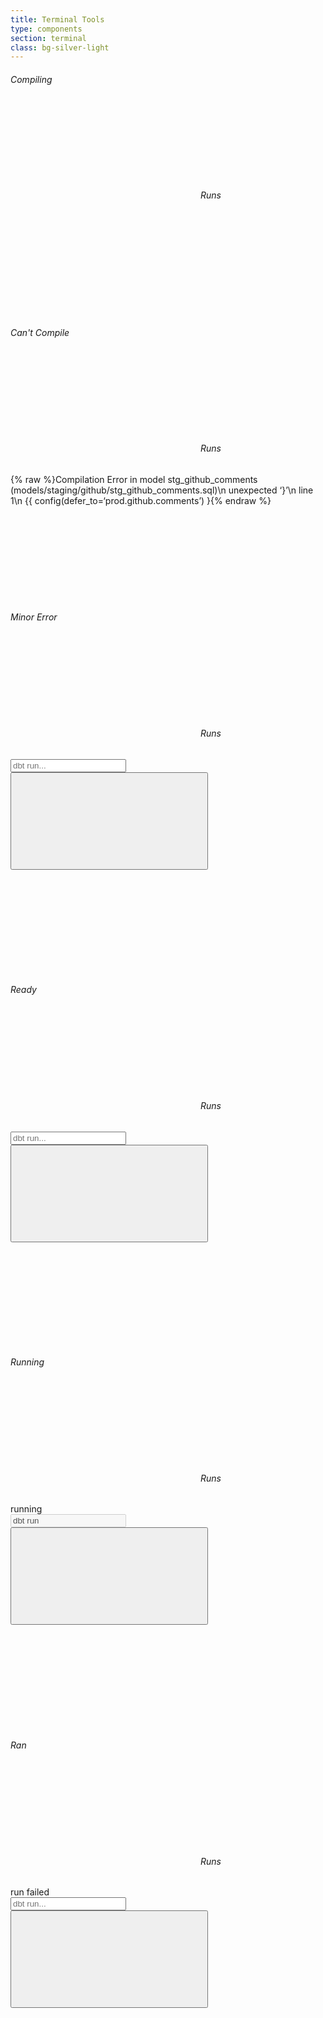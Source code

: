```yaml
---
title: Terminal Tools
type: components
section: terminal
class: bg-silver-light
---
```



<h6>Compiling</h6>

<div class="card card-sm">
	<div class="card-header">
		<div class="tools">
			<div class="tool"><h6><svg class="glyph glyph-sm glyph-before margin-left-small"><use xlink:href="#glyph-chevron-right"></use></svg> Runs</h6></div>
			<div class="tool tool-gap"></div>
			<div class="tool tool-grow"></div>
			<div class="tool"><a href="#" class="btn btn-sm btn-clear text-info btn-pill btn-icon spin"><svg class="glyph glyph-sm"><use xlink:href="#glyph-loading"></use></svg></a></div>
		</div>
	</div>
</div>

<h6>Can't Compile</h6>

<div class="card card-sm">
	<div class="card-header">
		<div class="tools">
			<div class="tool"><h6><svg class="glyph glyph-sm glyph-before margin-left-small"><use xlink:href="#glyph-chevron-right"></use></svg> Runs</h6></div>
			<div class="tool tool-gap"></div>
			<div class="tool tool-grow">
				<div class="alert alert-danger alert-sm ellipsis">{% raw %}Compilation Error in model stg_github_comments (models/staging/github/stg_github_comments.sql)\n unexpected ‘}’\n line 1\n {{ config(defer_to=‘prod.github.comments’) }{% endraw %}</div>
			</div>
			<div class="tool"><a href="#" class="btn btn-sm btn-clear text-warning danger btn-icon btn-pill"><svg class="glyph glyph-sm glyph-solid"><use xlink:href="#glyph-square"></use></svg></a></div>
		</div>
	</div>
</div>

<h6>Minor Error</h6>

<div class="card card-sm">
	<div class="card-header">
		<div class="tools">
			<div class="tool"><h6><svg class="glyph glyph-sm glyph-before margin-left-small"><use xlink:href="#glyph-chevron-right"></use></svg> Runs</h6></div>
			<div class="tool tool-gap"></div>
			<div class="tool tool-grow">
				<form class="input-group">
					<input type="text" class="form-control input-sm " placeholder="dbt run..." />
					<div class="input-group-btn"><button type="submit" class="btn btn-sm btn-default btn-icon"><svg class="glyph glyph-sm"><use xlink:href="#glyph-chevron-right"></use></svg></button></div>
				</form>
			</div>
			<div class="tool"><a href="#" class="btn btn-sm btn-clear text-warning btn-icon btn-pill"><svg class="glyph glyph-sm glyph-solid"><use xlink:href="#glyph-triangle"></use></svg></a></div>
		</div>
	</div>
</div>


<h6>Ready</h6>

<div class="card card-sm">
	<div class="card-header">
		<div class="tools">
			<div class="tool"><h6><svg class="glyph glyph-sm glyph-before margin-left-small"><use xlink:href="#glyph-chevron-right"></use></svg> Runs</h6></div>
			<div class="tool tool-gap"></div>
			<div class="tool tool-grow">
				<form class="input-group">
					<input type="text" class="form-control input-sm " placeholder="dbt run..." />
					<div class="input-group-btn"><button type="submit" class="btn btn-sm btn-default btn-icon"><svg class="glyph glyph-sm"><use xlink:href="#glyph-chevron-right"></use></svg></button></div>
				</form>
			</div>
			<div class="tool"><a href="#" class="btn btn-sm btn-clear text-success btn-icon btn-pill"><svg class="glyph glyph-sm glyph-solid"><use xlink:href="#glyph-circle"></use></svg></a></div>
		</div>
	</div>
</div>

<h6>Running</h6>

<div class="card card-sm">
	<div class="card-header">
		<div class="tools">
			<div class="tool"><h6><svg class="glyph glyph-sm glyph-before margin-left-small"><use xlink:href="#glyph-chevron-right"></use></svg> Runs</h6></div>
			<div class="tool tool-gap"></div>
			<div class="tool tool-grow">
				<form class="input-group">
					<div class="input-group-btn">
						<span class="btn btn-default btn-sm"><span class="loading loading-inline loading-small loading-bold"></span> running</span>
					</div>
					<input type="text" class="form-control input-sm " placeholder="dbt run..." value="dbt run" disabled />
					<div class="input-group-btn">
						<button type="reset" class="btn btn-sm btn-default btn-icon"><svg class="glyph glyph-sm"><use xlink:href="#glyph-x"></use></svg></button>
					</div>
				</form>
			</div>
			<div class="tool"><a href="#" class="btn btn-sm btn-clear text-success btn-icon btn-pill"><svg class="glyph glyph-sm glyph-solid"><use xlink:href="#glyph-circle"></use></svg></a></div>
		</div>
	</div>
</div>


<h6>Ran</h6>


<div class="card card-sm">
	<div class="card-body">
		<div class="tools">
			<div class="tool"><h6><svg class="glyph glyph-sm glyph-before margin-left-small"><use xlink:href="#glyph-chevron-right"></use></svg> Runs</h6></div>
			<div class="tool tool-gap"></div>
			<div class="tool tool-grow">
				<form class="input-group">
					<div class="input-group-btn">
						<span class="btn btn-highlight-danger btn-sm">run failed</span>
					</div>
					<input type="text" class="form-control input-sm " placeholder="dbt run..." />
					<div class="input-group-btn">
						<button type="submit" class="btn btn-sm btn-default btn-icon"><svg class="glyph glyph-sm"><use xlink:href="#glyph-chevron-right"></use></svg></button>
					</div>
				</form>
			</div>
			<div class="tool"><a href="#" class="btn btn-sm btn-clear text-success btn-icon btn-pill"><svg class="glyph glyph-sm glyph-solid"><use xlink:href="#glyph-circle"></use></svg></a></div>
		</div>
	</div>
</div>
